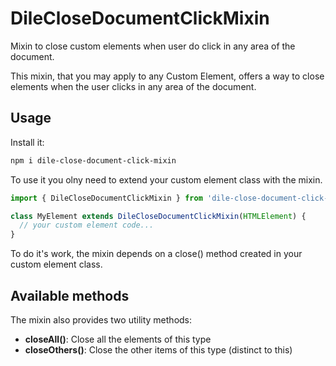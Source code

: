 # DileCloseDocumentClickMixin

Mixin to close custom elements when user do click in any area of the document.

This mixin, that you may apply to any Custom Element,  offers a way to close elements when the user clicks in any area of the document.

## Usage

Install it:

```bash
npm i dile-close-document-click-mixin
```

To use it you olny need to extend your custom element class with the mixin.

```javascript
import { DileCloseDocumentClickMixin } from 'dile-close-document-click-mixin/dile-close-document-click-mixin.js';

class MyElement extends DileCloseDocumentClickMixin(HTMLElement) {
  // your custom element code...
}
```

To do it's work, the mixin depends on a close() method created in your custom element class.

## Available methods

The mixin also provides two utility methods:

- **closeAll()**: Close all the elements of this type
- **closeOthers()**: Close the other items of this type (distinct to this)


